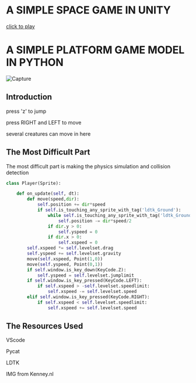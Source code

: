 A SIMPLE SPACE GAME IN UNITY
=

[click to play]()






A SIMPLE PLATFORM GAME MODEL IN PYTHON
=

![Capture](https://user-images.githubusercontent.com/87847280/229108499-74de3c2a-2133-4bc7-bbdf-0b8ed6223fa9.PNG)

Introduction
-

press 'z' to jump

press RIGHT and LEFT to move

several creatures can move in here

The Most Difficult Part
-
The most difficult part is making the physics simulation and collision detection
~~~python
class Player(Sprite):

    def on_update(self, dt):
        def move(speed,dir):
            self.position += dir*speed
            if self.is_touching_any_sprite_with_tag('ldtk_Ground'):
                while self.is_touching_any_sprite_with_tag('ldtk_Ground'):
                    self.position -= dir*speed/2
                if dir.y > 0:
                    self.yspeed = 0
                if dir.x > 0:
                    self.xspeed = 0
        self.xspeed *= self.levelset.drag
        self.yspeed += self.levelset.gravity
        move(self.xspeed, Point(1,0))
        move(self.yspeed, Point(0,1))
        if self.window.is_key_down(KeyCode.Z):
            self.yspeed = self.levelset.jumplimit
        if self.window.is_key_pressed(KeyCode.LEFT):
            if self.xspeed > -self.levelset.speedlimit:
                self.xspeed -= self.levelset.speed
        elif self.window.is_key_pressed(KeyCode.RIGHT):
            if self.xspeed < self.levelset.speedlimit:
                self.xspeed += self.levelset.speed
~~~

The Resources Used
-

VScode

Pycat

LDTK

IMG from Kenney.nl





